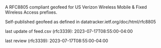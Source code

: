 

A RFC8805 compliant geofeed for US Verizon Wireless Mobile & Fixed Wireless Access prefixes.

Self-published geofeed as defined in datatracker.ietf.org/doc/html/rfc8805

last update of feed.csv (rfc3339): 2023-07-17T08:55:00-04:00

last review (rfc3339): 2023-07-17T08:55:00-04:00
